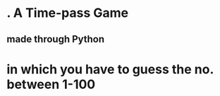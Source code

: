 # . A Time-pass Game 
## made through Python
<h1> in which you have to guess the no. between 1-100 </h1>
